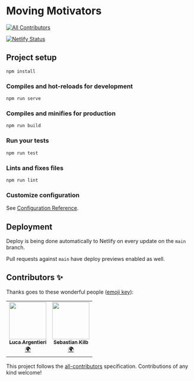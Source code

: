 # Moving Motivators
<!-- ALL-CONTRIBUTORS-BADGE:START - Do not remove or modify this section -->
[![All Contributors](https://img.shields.io/badge/all_contributors-2-orange.svg?style=flat-square)](#contributors-)
<!-- ALL-CONTRIBUTORS-BADGE:END -->

[![Netlify Status](https://api.netlify.com/api/v1/badges/5f1f44bc-f64d-422b-a517-bbb0de19ac9e/deploy-status)](https://app.netlify.com/sites/moving-motivators/deploys)

## Project setup
```
npm install
```

### Compiles and hot-reloads for development
```
npm run serve
```

### Compiles and minifies for production
```
npm run build
```

### Run your tests
```
npm run test
```

### Lints and fixes files
```
npm run lint
```

### Customize configuration
See [Configuration Reference](https://cli.vuejs.org/config/).

## Deployment

Deploy is being done automatically to Netlify on every update on the `main` branch.

Pull requests against `main` have deploy previews enabled as well.

## Contributors ✨

Thanks goes to these wonderful people ([emoji key](https://allcontributors.org/docs/en/emoji-key)):

<!-- ALL-CONTRIBUTORS-LIST:START - Do not remove or modify this section -->
<!-- prettier-ignore-start -->
<!-- markdownlint-disable -->
<table>
  <tr>
    <td align="center"><a href="https://github.com/LucaArgentieri"><img src="https://avatars.githubusercontent.com/u/57524787?v=4?s=100" width="100px;" alt=""/><br /><sub><b>Luca Argentieri</b></sub></a><br /><a href="#translation-LucaArgentieri" title="Translation">🌍</a></td>
    <td align="center"><a href="https://github.com/SKilb"><img src="https://avatars.githubusercontent.com/u/8880192?v=4?s=100" width="100px;" alt=""/><br /><sub><b>Sebastian Kilb</b></sub></a><br /><a href="#translation-SKilb" title="Translation">🌍</a></td>
  </tr>
</table>

<!-- markdownlint-restore -->
<!-- prettier-ignore-end -->

<!-- ALL-CONTRIBUTORS-LIST:END -->

This project follows the [all-contributors](https://github.com/all-contributors/all-contributors) specification. Contributions of any kind welcome!
